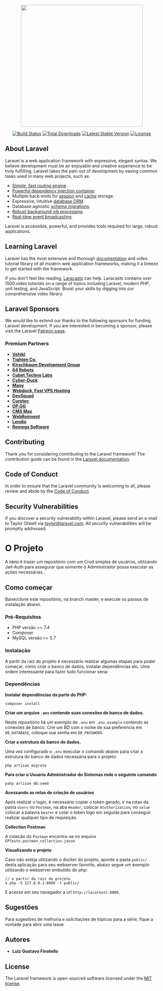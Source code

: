 <p align="center"><a href="https://laravel.com" target="_blank"><img src="https://raw.githubusercontent.com/laravel/art/master/logo-lockup/5%20SVG/2%20CMYK/1%20Full%20Color/laravel-logolockup-cmyk-red.svg" width="400"></a></p>

<p align="center">
<a href="https://travis-ci.org/laravel/framework"><img src="https://travis-ci.org/laravel/framework.svg" alt="Build Status"></a>
<a href="https://packagist.org/packages/laravel/framework"><img src="https://img.shields.io/packagist/dt/laravel/framework" alt="Total Downloads"></a>
<a href="https://packagist.org/packages/laravel/framework"><img src="https://img.shields.io/packagist/v/laravel/framework" alt="Latest Stable Version"></a>
<a href="https://packagist.org/packages/laravel/framework"><img src="https://img.shields.io/packagist/l/laravel/framework" alt="License"></a>
</p>

## About Laravel

Laravel is a web application framework with expressive, elegant syntax. We believe development must be an enjoyable and creative experience to be truly fulfilling. Laravel takes the pain out of development by easing common tasks used in many web projects, such as:

-   [Simple, fast routing engine](https://laravel.com/docs/routing).
-   [Powerful dependency injection container](https://laravel.com/docs/container).
-   Multiple back-ends for [session](https://laravel.com/docs/session) and [cache](https://laravel.com/docs/cache) storage.
-   Expressive, intuitive [database ORM](https://laravel.com/docs/eloquent).
-   Database agnostic [schema migrations](https://laravel.com/docs/migrations).
-   [Robust background job processing](https://laravel.com/docs/queues).
-   [Real-time event broadcasting](https://laravel.com/docs/broadcasting).

Laravel is accessible, powerful, and provides tools required for large, robust applications.

## Learning Laravel

Laravel has the most extensive and thorough [documentation](https://laravel.com/docs) and video tutorial library of all modern web application frameworks, making it a breeze to get started with the framework.

If you don't feel like reading, [Laracasts](https://laracasts.com) can help. Laracasts contains over 1500 video tutorials on a range of topics including Laravel, modern PHP, unit testing, and JavaScript. Boost your skills by digging into our comprehensive video library.

## Laravel Sponsors

We would like to extend our thanks to the following sponsors for funding Laravel development. If you are interested in becoming a sponsor, please visit the Laravel [Patreon page](https://patreon.com/taylorotwell).

### Premium Partners

-   **[Vehikl](https://vehikl.com/)**
-   **[Tighten Co.](https://tighten.co)**
-   **[Kirschbaum Development Group](https://kirschbaumdevelopment.com)**
-   **[64 Robots](https://64robots.com)**
-   **[Cubet Techno Labs](https://cubettech.com)**
-   **[Cyber-Duck](https://cyber-duck.co.uk)**
-   **[Many](https://www.many.co.uk)**
-   **[Webdock, Fast VPS Hosting](https://www.webdock.io/en)**
-   **[DevSquad](https://devsquad.com)**
-   **[Curotec](https://www.curotec.com/services/technologies/laravel/)**
-   **[OP.GG](https://op.gg)**
-   **[CMS Max](https://www.cmsmax.com/)**
-   **[WebReinvent](https://webreinvent.com/?utm_source=laravel&utm_medium=github&utm_campaign=patreon-sponsors)**
-   **[Lendio](https://lendio.com)**
-   **[Romega Software](https://romegasoftware.com)**

## Contributing

Thank you for considering contributing to the Laravel framework! The contribution guide can be found in the [Laravel documentation](https://laravel.com/docs/contributions).

## Code of Conduct

In order to ensure that the Laravel community is welcoming to all, please review and abide by the [Code of Conduct](https://laravel.com/docs/contributions#code-of-conduct).

## Security Vulnerabilities

If you discover a security vulnerability within Laravel, please send an e-mail to Taylor Otwell via [taylor@laravel.com](mailto:taylor@laravel.com). All security vulnerabilities will be promptly addressed.

# O Projeto

A ideia é trazer um repositório com um Crud simples de usuários, utilizando Jwt-Auth para assegurar que somente o Administrador possa executar as ações necessárias..

## Como começar

Baixe/clone este repositório, na branch master, e execute os passos de instalação abaixo.

### Pré-Requisitos

-   PHP versão >= 7.4
-   Composer
-   MySQL versão >= 5.7

### Instalação

A partir da raiz do projeto é necessário realizar algumas etapas para poder começar, como criar o banco de dados, instalar dependências etc. Uma ordem interessante para fazer tudo funcionar seria:

### Dependências

**Instalar dependências da parte do PHP:**

```
composer install
```

**Criar um arquivo `.env` contendo suas conexões de banco de dados.**

Neste repositório há um exemplo de `.env` em `.env.example` contendo as conexões de banco. Crie um BD com o nome de sua preferencia em `DB_DATABASE`, coloque sua senha em `DB_PASSWORD`.

**Criar a estrutura do banco de dados.**

Uma vez configurado o `.env` executar o comando abaixo para criar a estrutura do banco de dados necessária para o projeto:

```
php artisan migrate
```

**Para criar o Usuario Administrador do Sistemas rode o seguinte comando**

```
pahp artisan db:seed
```

**Acessando as rotas de criação de usuários**

Após realizar o login, é necessário copiar o token gerado, ir na rotas da pasta `Users` no `Postman`, na aba `Header`, colocar `Atuthorization`, no `value` colocar a palavra `bearer` e colar o token logo em seguida para conseguir realizar qualquer tipo de requisição.

**Collection Postman**

A coleção do `Postman` encontra-se no arquivo `EPTeste.postman_collection.jason`

**Visualizando o projeto**

Caso não esteja utilizando o docker do projeto, aponte a pasta `public/` desta aplicação para seu webserver favorito, abaixo segue um exemplo utilizando o webserver embutido do php:

```
// a partir da raiz do projeto
$ php -S 127.0.0.1:8000 -t public/
```

E acesse em seu navegador a url `http://localhost:8000`.

## Sugestões

Para sugestões de melhoria e solicitações de tópicos para a série, fique a vontade para abrir uma issue

## Autores

-   **Luiz Gustavo Finotello**

## License

The Laravel framework is open-sourced software licensed under the [MIT license](https://opensource.org/licenses/MIT).

